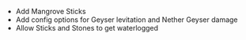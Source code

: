 * Add Mangrove Sticks
* Add config options for Geyser levitation and Nether Geyser damage
* Allow Sticks and Stones to get waterlogged